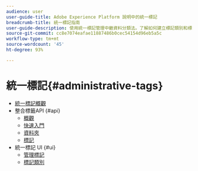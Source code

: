 ```yaml
---
audience: user
user-guide-title: Adobe Experience Platform 說明中的統一標記
breadcrumb-title: 統一標記指南
user-guide-description: 使用統一標記管理中繼資料分類法。了解如何建立標記類別和標記。
source-git-commit: cc8e7074eafae11887486b0cec54154d96eb5a5c
workflow-type: tm+mt
source-wordcount: '45'
ht-degree: 93%

---
```



# 統一標記{#administrative-tags}

* [統一標記概觀](overview.md)
* 整合標籤API {#api}
   * [概觀](api/overview.md)
   * [快速入門](api/getting-started.md)
   * [資料夾](api/folders.md)
   * [標記](api/tags.md)
* 統一標記 UI {#ui}
   * [管理標記](ui/managing-tags.md)
   * [標記類別](ui/tags-categories.md)
